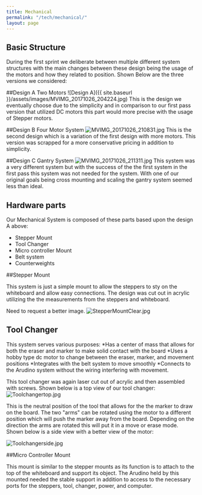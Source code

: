 ```yaml
---
title: Mechanical
permalink: "/tech/mechanical/"
layout: page
---
```


## Basic Structure
During the first sprint we deliberate between multiple different system structures with the main changes between these design being the usage of the motors and how they related to position. Shown Below are the three versions we considered:

##Design A Two Motors
![Design A]({{ site.baseurl }}/assets/images/MVIMG_20171026_204224.jpg)
This is the design we eventually choose due to the simplicity and in comparison to our first pass version that utilized DC motors this part would more precise with the usage of Stepper motors.

##Design B Four Motor System
![MVIMG_20171026_210831.jpg](/uploads/MVIMG_20171026_210831.jpg)
This is the second design which is a variation of the first design with more motors. This version was scrapped for a more conservative pricing in addition to simplicity.

##Design C Gantry System
![MVIMG_20171026_211311.jpg](/uploads/MVIMG_20171026_211311.jpg)
This system was a very different system but with the success of the the first system in the first pass this system was not needed for the system. With one of our original goals being cross mounting and scaling the gantry system seemed less than ideal.

## Hardware parts
Our Mechanical System is composed of these parts based upon the design A above:
* Stepper Mount
* Tool Changer
* Micro controller Mount
* Belt system
* Counterweights

##Stepper Mount

This system is just a simple mount to allow the steppers to sty on the whiteboard and allow easy connections. The design was cut out in acrylic utilizing the the measurements from the steppers and whiteboard.

Need to request a better image.
![StepperMountClear.jpg](/uploads/StepperMountClear.jpg)


## Tool Changer
This system serves various purposes:
*Has a center of mass that allows for both the eraser and marker to make solid contact with the board
*Uses a hobby type dc motor to change between the eraser, marker, and movement positions
*Integrates with the belt system to move smoothly
*Connects to the Arudino system without the wiring interfering with movement.

This tool changer was again laser cut out of acrylic and then assembled with screws. Shown below is a top view of our tool changer:
![Toolchangertop.jpg](/uploads/Toolchangertop.jpg)

This is the neutral position of the tool that allows for the the marker to draw on the board.  The two "arms" can be rotated using the motor to a different position which will push the marker away from the board. Depending on the direction the arms are rotated this will put it in a move or erase mode. Shown below is a side view with a better view of the motor:

![Toolchangerside.jpg](/uploads/Toolchangerside.jpg)

##Micro Controller Mount

This mount is similar to the stepper mounts as its function is to attach to the top of the whiteboard and support its object. The Arudino held by this mounted needed the stable support in addition to access to the necessary ports for the steppers, tool, changer, power, and computer.








